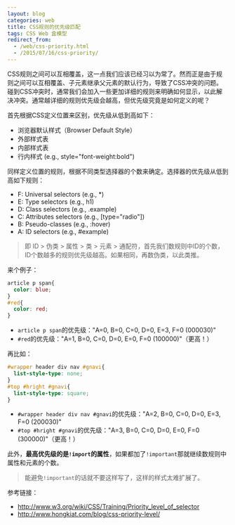 ```yaml
---
layout: blog
categories: web
title: CSS规则的优先级匹配
tags: CSS Web 盒模型
redirect_from:
  - /web/css-priority.html
  - /2015/07/16/css-priority/
---
```


CSS规则之间可以互相覆盖，这一点我们应该已经习以为常了。然而正是由于规则之间可以互相覆盖、子元素继承父元素的默认行为，导致了CSS冲突的问题。
碰到CSS冲突时，通常我们会加入一些更加详细的规则来明确如何显示，以此解决冲突。通常越详细的规则优先级会越高，但优先级究竟是如何定义的呢？

首先根据CSS定义位置来区别，优先级从低到高如下：

* 浏览器默认样式（Browser Default Style）
* 外部样式表
* 内部样式表
* 行内样式 (e.g., style="font-weight:bold")

同样定义位置的规则，根据不同类型选择器的个数来确定。选择器的优先级从低到高如下规则：

* F: Universal selectors (e.g., *)
* E: Type selectors (e.g., h1)
* D: Class selectors (e.g., .example)
* C: Attributes selectors (e.g., [type="radio"])
* B: Pseudo-classes (e.g., :hover)
* A: ID selectors (e.g., #example)

> 即 ID > 伪类 > 属性 > 类 > 元素 > 通配符，首先我们数规则中ID的个数，ID个数越多的规则优先级越高。如果相同，再数伪类，以此类推。

来个例子：

```css
article p span{
  color: blue;
}
#red{
  color: red;
}
```

* `article p span`的优先级："A=0, B=0, C=0, D=0, E=3, F=0 (000030)"
* `#red`的优先级："A=1, B=0, C=0, D=0, E=0, F=0 (100000)"（更高！）

再比如：

```css
#wrapper header div nav #gnavi{
  list-style-type: none;
}
#top #hright #gnavi{
  list-style-type: square;
}
```

* `#wrapper header div nav #gnavi`的优先级："A=2, B=0, C=0, D=0, E=3, F=0 (200030)"
* `#top #hright #gnavi`的优先级："A=3, B=0, C=0, D=0, E=0, F=0 (300000)"（更高！）

此外，**最高优先级的是`!import`的属性**，如果都加了`!important`那就继续数规则中属性和元素的个数。

> 能避免`!important`的话就不要这样写了，这样的样式太难扩展了。

参考链接： 

* http://www.w3.org/wiki/CSS/Training/Priority_level_of_selector
* http://www.hongkiat.com/blog/css-priority-level/